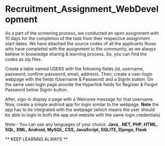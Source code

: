 # Recruitment_Assignment_WebDevelopment

As a part of the screening process, we conducted an open assignment with 10 days for the completion of the task from their respective assignment start dates. We have attached the source codes of all the applicants those who have completed with the assignment to the community, as we always believe in knowledge sharing & learning process. So, you can find the codes as zip files. 

Create a table named USERS with the following fields (id, username, password, confirm-password, email, address). Then, create a user-login webpage with the fields (Username & Password) and a SignIn button. On the same user-login page provide the Hyperlink fields for Register & Forgot Password below SignIn button. 

After, sign-in display a page with a Welcome message for that username. Now, create a simple andriod app for login similar to the webpage. **Note** the app has to be integrated with the webpage (which means the user should be able to login to both the app and website with the same login credentials)

Note:- You can use any languages of your choice. 
**Java, .NET, PHP, HTML, SQL, XML, Android, MySQL, CSS, JavaScript, SQLITE, Django, Flask**


** KEEP LEARNNG ALWAYS **

